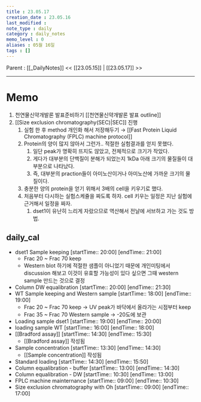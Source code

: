 ```yaml
---
title : 23.05.17
creation_date : 23.05.16
last_modified :
note_type : daily
category : daily_notes
memo_level : 0
aliases : 05월 16일
tags : []
---
```

Parent : [[_DailyNotes]]
<< [[23.05.15]] | [[23.05.17]] >>

---
# Memo

1. 천연물신약개발론 발표준비하기 [[천연물신약개발론 발표 outline]]
2. [[Size exclusion chromatography(SEC)|SEC]] 진행
	1. 실험 한 후 method 개인화 해서 저장해두기 → [[Fast Protein Liquid Chromatography (FPLC) machine protocol]]
	2. Protein의 양이 많지 않아서 그런가.. 적절한 실험결과를 얻지 못했다.
		1. 일단 peak가 명확히 뜨지도 않았고, 전체적으로 크기가 작았다.
		2. 게다가 대부분의 단백질이 분해가 되었는지 1kDa 아래 크기의 물질들이 대부분으로 나타났다. 
		3. 즉, 대부분의 praction들이 아미노산이거나 아미노산에 가까운 크기의 물질이다.
	3. 충분한 양의 protein을 얻기 위해서 3배의 cell을 키우기로 했다.
	4. 처음부터 다시하는 실험스케쥴을 짜도록 하자. cell 키우는 일정은 지난 실험에 근거해서 일정을 짜자.
		1. dset1이 유난히 느리게 자랐으므로 역산해서 전날에 서브하고 가는 것도 방법.

## daily_cal
-  dset1 Sample keeping [startTime:: 20:00]  [endTime:: 21:00]
	- Frac 20 ~ Frac 70 keep
	- Western blot 하기에 적절한 샘플이 아니었기 때문에 개인미팅에서 discussion 해보고 이것이 유효할 가능성이 있다 싶으면 그때 western sample 만드는 것으로 결정
-  Column DW equalibration [startTime:: 20:00]  [endTime:: 21:30]
-  WT Sample keeping and Western sample [startTime:: 18:00]  [endTime:: 19:00]
	- Frac 20 ~ Frac 70 keep → UV peak가 바닥에서 올라가는 시점부터 keep
	- Frac 35 ~ Frac 70 Western sample → -20도에 보관
-  Loading sample dset1 [startTime:: 19:00]  [endTime:: 20:00]
-  loading sample WT [startTime:: 16:00]  [endTime:: 18:00]
-  [[Bradford assay]] [startTime:: 14:30]  [endTime:: 15:30]
	- [[Bradford assay]] 작성됨
-  Sample concentration [startTime:: 13:30]  [endTime:: 14:30]
	- [[Sample concentration]] 작성됨
-  Standard loading [startTime:: 14:30]  [endTime:: 15:50]
-  Column equalibration - buffer [startTime:: 13:00]  [endTime:: 14:30]
-  Column equalibration - DW [startTime:: 10:30]  [endTime:: 13:00]
-  FPLC machine mainternance [startTime:: 09:00]  [endTime:: 10:30]
-  Size exclusion chromatography with Oh [startTime:: 09:00]  [endTime:: 17:00]

